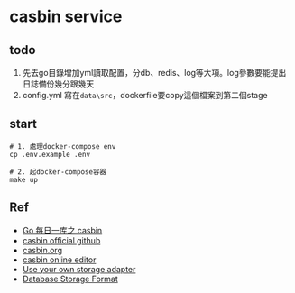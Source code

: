 # casbin service

## todo
1. 先去go目錄增加yml讀取配置，分db、redis、log等大項。log參數要能提出日誌備份幾分跟幾天
2. config.yml 寫在`data\src`，dockerfile要copy這個檔案到第二個stage
## start
```
# 1. 處理docker-compose env
cp .env.example .env

# 2. 起docker-compose容器
make up
```
## Ref
- [Go 每日一库之 casbin](https://darjun.github.io/2020/06/12/godailylib/casbin/)
- [casbin official github](https://github.com/casbin/casbin#installation)
- [casbin.org](https://casbin.org/)
- [casbin online editor](https://casbin.org/editor/)
- [Use your own storage adapter](https://casbin.org/docs/adapters/#use-your-own-storage-adapter)
- [Database Storage Format](https://casbin.org/docs/policy-storage/#database-storage-format)